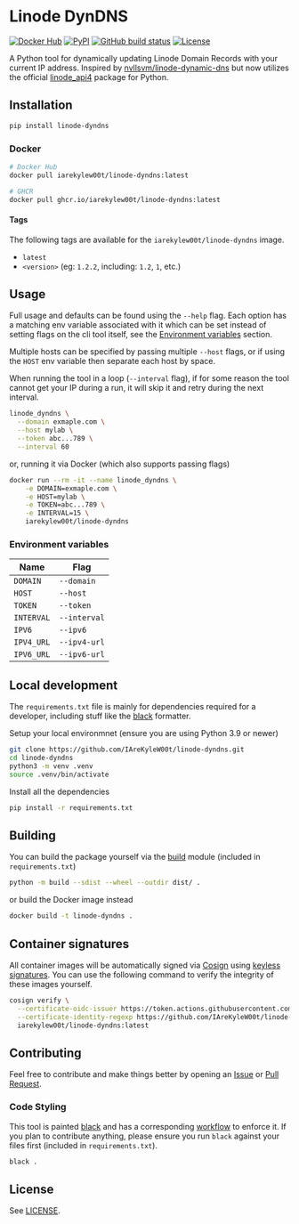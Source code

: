 # Linode DynDNS

[![Docker Hub](https://img.shields.io/badge/Docker%20Hub-iarekylew00t%2Flinode--dyndns-blue)](https://hub.docker.com/r/iarekylew00t/linode-dyndns)
[![PyPI](https://img.shields.io/pypi/v/linode-dyndns)](https://pypi.org/project/linode-dyndns/)
[![GitHub build status](https://img.shields.io/github/actions/workflow/status/IAreKyleW00t/linode-dyndns/main.yml?style=flat)](https://github.com/IAreKyleW00t/linode-dyndns/actions/workflows/main.yml)
[![License](https://img.shields.io/github/license/IAreKyleW00t/linode-dyndns)](https://github.com/IAreKyleW00t/linode-dyndns/blob/main/LICENSE)

A Python tool for dynamically updating Linode Domain Records with your current IP address. Inspired by [nvllsvm/linode-dynamic-dns](https://github.com/nvllsvm/linode-dynamic-dns) but now utilizes the official [linode_api4](https://github.com/linode/linode_api4-python) package for Python.

## Installation

```sh
pip install linode-dyndns
```

### Docker

```sh
# Docker Hub
docker pull iarekylew00t/linode-dyndns:latest

# GHCR
docker pull ghcr.io/iarekylew00t/linode-dyndns:latest
```

#### Tags

The following tags are available for the `iarekylew00t/linode-dyndns` image.

- `latest`
- `<version>` (eg: `1.2.2`, including: `1.2`, `1`, etc.)

## Usage

Full usage and defaults can be found using the `--help` flag. Each option has a matching env variable associated with it which can be set instead of setting flags on the cli tool itself, see the [Environment variables](#Environment-variables) section.

Multiple hosts can be specified by passing multiple `--host` flags, or if using the `HOST` env variable then separate each host by space.

When running the tool in a loop (`--interval` flag), if for some reason the tool cannot get your IP during a run, it will skip it and retry during the next interval.

```sh
linode_dyndns \
  --domain exmaple.com \
  --host mylab \
  --token abc...789 \
  --interval 60
```

or, running it via Docker (which also supports passing flags)

```sh
docker run --rm -it --name linode_dyndns \
    -e DOMAIN=exmaple.com \
    -e HOST=mylab \
    -e TOKEN=abc...789 \
    -e INTERVAL=15 \
    iarekylew00t/linode-dyndns
```

### Environment variables

| Name       | Flag         |
| ---------- | ------------ |
| `DOMAIN`   | `--domain`   |
| `HOST`     | `--host`     |
| `TOKEN`    | `--token`    |
| `INTERVAL` | `--interval` |
| `IPV6`     | `--ipv6`     |
| `IPV4_URL` | `--ipv4-url` |
| `IPV6_URL` | `--ipv6-url` |

## Local development

The `requirements.txt` file is mainly for dependencies required for a developer, including stuff like the [black](https://github.com/psf/black) formatter.

Setup your local environmnet (ensure you are using Python 3.9 or newer)

```sh
git clone https://github.com/IAreKyleW00t/linode-dyndns.git
cd linode-dyndns
python3 -m venv .venv
source .venv/bin/activate
```

Install all the dependencies

```sh
pip install -r requirements.txt
```

## Building

You can build the package yourself via the [build](https://pypi.org/project/build/) module (included in `requirements.txt`)

```sh
python -m build --sdist --wheel --outdir dist/ .
```

or build the Docker image instead

```sh
docker build -t linode-dyndns .
```

## Container signatures

All container images will be automatically signed via [Cosign](https://docs.sigstore.dev/cosign/overview/) using [keyless signatures](https://docs.sigstore.dev/cosign/keyless/). You can use the following command to verify the integrity of these images yourself.

```sh
cosign verify \
  --certificate-oidc-issuer https://token.actions.githubusercontent.com \
  --certificate-identity-regexp https://github.com/IAreKyleW00t/linode-dyndns/.github/workflows/ \
  iarekylew00t/linode-dyndns:latest
```

## Contributing

Feel free to contribute and make things better by opening an [Issue](https://github.com/IAreKyleW00t/linode-dyndns/issues) or [Pull Request](https://github.com/IAreKyleW00t/linode-dyndns/pulls).

### Code Styling

This tool is painted [black](https://github.com/psf/black) and has a corresponding [workflow](https://github.com/IAreKyleW00t/linode-dyndns/actions/workflows/black.yml) to enforce it. If you plan to contribute anything, please ensure you run `black` against your files first (included in `requirements.txt`).

```sh
black .
```

## License

See [LICENSE](https://github.com/IAreKyleW00t/linode-dyndns/blob/main/LICENSE).

